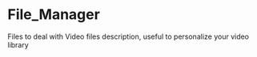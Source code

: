 # File_Manager
Files to deal with Video files description, useful to personalize your video library
